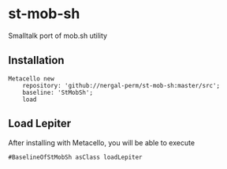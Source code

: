 # st-mob-sh
Smalltalk port of mob.sh utility
## Installation```Metacello new	repository: 'github://nergal-perm/st-mob-sh:master/src';	baseline: 'StMobSh';	load```## Load Lepiter				After installing with Metacello, you will be able to execute```#BaselineOfStMobSh asClass loadLepiter```
